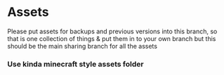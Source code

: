 # Assets
Please put assets for backups and previous versions into this branch, so that is one collection of things & put them in to your own branch 
but this should be the main sharing branch for all the assets


### Use kinda minecraft style assets folder